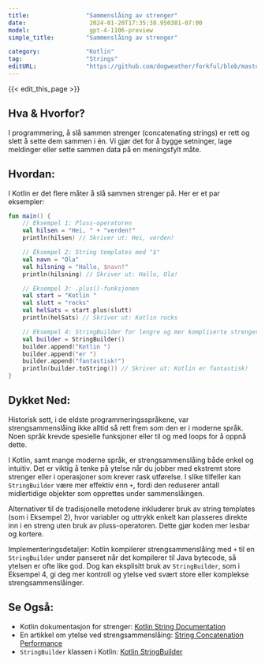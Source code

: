 ```yaml
---
title:                "Sammenslåing av strenger"
date:                  2024-01-20T17:35:38.950381-07:00
model:                 gpt-4-1106-preview
simple_title:         "Sammenslåing av strenger"

category:             "Kotlin"
tag:                  "Strings"
editURL:              "https://github.com/dogweather/forkful/blob/master/content/no/kotlin/concatenating-strings.md"
---
```


{{< edit_this_page >}}

## Hva & Hvorfor?
I programmering, å slå sammen strenger (concatenating strings) er rett og slett å sette dem sammen i én. Vi gjør det for å bygge setninger, lage meldinger eller sette sammen data på en meningsfylt måte.

## Hvordan:
I Kotlin er det flere måter å slå sammen strenger på. Her er et par eksempler:

```kotlin
fun main() {
    // Eksempel 1: Pluss-operatoren
    val hilsen = "Hei, " + "verden!"
    println(hilsen) // Skriver ut: Hei, verden!

    // Eksempel 2: String templates med "$"
    val navn = "Ola"
    val hilsning = "Hallo, $navn!"
    println(hilsning) // Skriver ut: Hallo, Ola!

    // Eksempel 3: .plus()-funksjonen
    val start = "Kotlin "
    val slutt = "rocks"
    val helSats = start.plus(slutt)
    println(helSats) // Skriver ut: Kotlin rocks

    // Eksempel 4: StringBuilder for lengre og mer kompliserte strenger
    val builder = StringBuilder()
    builder.append("Kotlin ")
    builder.append("er ")
    builder.append("fantastisk!")
    println(builder.toString()) // Skriver ut: Kotlin er fantastisk!
}
```

## Dykket Ned:
Historisk sett, i de eldste programmeringsspråkene, var strengsammenslåing ikke alltid så rett frem som den er i moderne språk. Noen språk krevde spesielle funksjoner eller til og med loops for å oppnå dette.

I Kotlin, samt mange moderne språk, er strengsammenslåing både enkel og intuitiv. Det er viktig å tenke på ytelse når du jobber med ekstremt store strenger eller i operasjoner som krever rask utførelse. I slike tilfeller kan `StringBuilder` være mer effektiv enn `+`, fordi den reduserer antall midlertidige objekter som opprettes under sammenslåingen.

Alternativer til de tradisjonelle metodene inkluderer bruk av string templates (som i Eksempel 2), hvor variabler og uttrykk enkelt kan plasseres direkte inn i en streng uten bruk av pluss-operatoren. Dette gjør koden mer lesbar og kortere.

Implementeringsdetaljer: Kotlin kompilerer strengsammenslåing med `+` til en `StringBuilder` under panseret når det kompilerer til Java bytecode, så ytelsen er ofte like god. Dog kan eksplisitt bruk av `StringBuilder`, som i Eksempel 4, gi deg mer kontroll og ytelse ved svært store eller komplekse strengsammenslåinger.

## Se Også:
- Kotlin dokumentasjon for strenger: [Kotlin String Documentation](https://kotlinlang.org/docs/basic-types.html#string-literals)
- En artikkel om ytelse ved strengsammenslåing: [String Concatenation Performance](https://proandroiddev.com/kotlin-pearls-string-concatenation-59ad72ee8b48)
- `StringBuilder` klassen i Kotlin: [Kotlin StringBuilder](https://kotlinlang.org/api/latest/jvm/stdlib/kotlin.text/-string-builder/)

